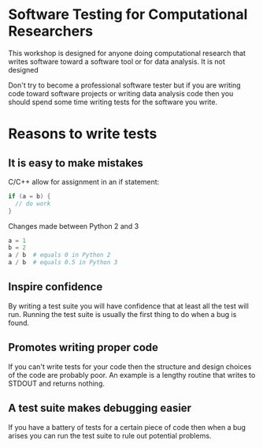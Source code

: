 # Software Testing for Computational Researchers

This workshop is designed for anyone doing computational research that writes software toward a software tool or for data analysis. It is not designed

Don't try to become a professional software tester but if you are writing code toward software projects or writing data analysis code then you should spend some time writing tests for the software you write.


# Reasons to write tests

## It is easy to make mistakes

C/C++ allow for assignment in an if statement:

```c++
if (a = b) {
  // do work
}
```

Changes made between Python 2 and 3

```python
a = 1
b = 2
a / b  # equals 0 in Python 2
a / b  # equals 0.5 in Python 3
```

## Inspire confidence

By writing a test suite you will have confidence that at least all the test will run. Running the test suite is usually the first thing to do when a bug is found.

## Promotes writing proper code

If you can't write tests for your code then the structure and design choices of the code are probably poor. An example is a lengthy routine that writes to STDOUT and returns nothing.

## A test suite makes debugging easier

If you have a battery of tests for a certain piece of code then when a bug arises you can run the test suite to rule out potential problems.
